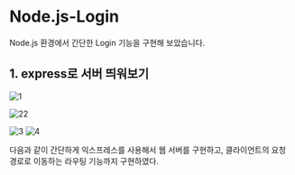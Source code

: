 # Node.js-Login
Node.js 환경에서 간단한 Login 기능을 구현해 보았습니다.

## 1. express로 서버 띄워보기
![1](https://velog.velcdn.com/images/kitree/post/9f7852c1-4b87-46a6-b403-ce1fe426eee2/image.JPG)

![22](https://github.com/skagn4929/Node.js-Login/assets/134206709/9a898734-f3c9-4bea-8643-a2cdf96c8ec5)


![3](https://velog.velcdn.com/images/kitree/post/2f72d811-0d19-4f0f-b257-fde6952353b4/image.JPG)
![4](https://velog.velcdn.com/images/kitree/post/1277eb8f-9232-4d6f-927b-2adfea21042a/image.JPG)


다음과 같이 간단하게 익스프레스를 사용해서 웹 서버를 구현하고, 클라이언트의 요청 경로로 이동하는 라우팅 기능까지 구현하였다.
